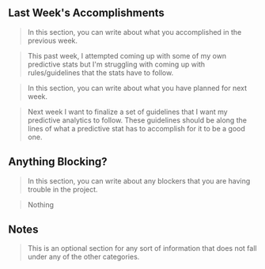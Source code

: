## Last Week's Accomplishments

> In this section, you can write about what you accomplished in the previous week.

> This past week, I attempted coming up with some of my own predictive stats but I'm struggling with coming up with rules/guidelines that the stats have to follow.

> In this section, you can write about what you have planned for next week.

> Next week I want to finalize a set of guidelines that I want my predictive analytics to follow. These guidelines should be along the lines of what a predictive stat has to accomplish for it to be a good one. 

## Anything Blocking?

> In this section, you can write about any blockers that you are having trouble in the project.

> Nothing

## Notes

> This is an optional section for any sort of information that does not fall under any of the other categories.
